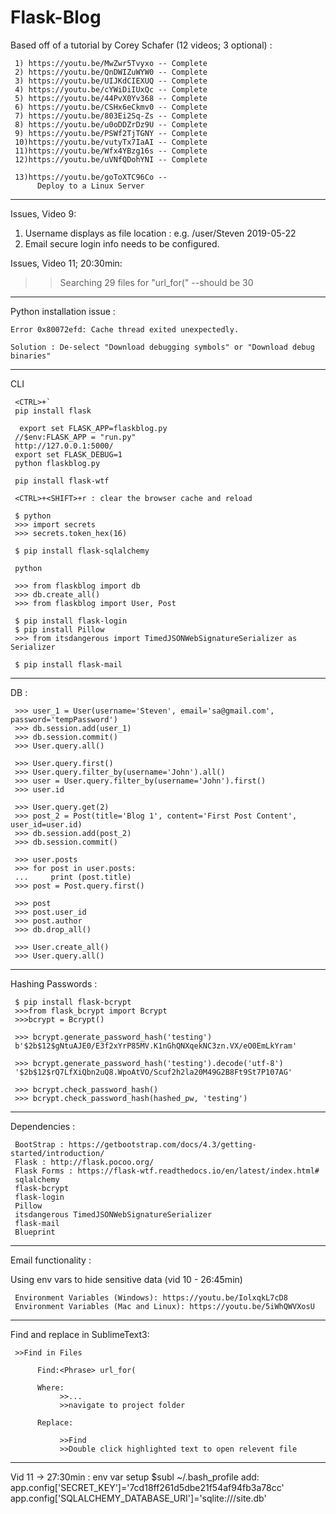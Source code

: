 # Flask-Blog

Based off of a tutorial by Corey Schafer (12 videos; 3 optional) :

     1) https://youtu.be/MwZwr5Tvyxo -- Complete
     2) https://youtu.be/QnDWIZuWYW0 -- Complete
     3) https://youtu.be/UIJKdCIEXUQ -- Complete
     4) https://youtu.be/cYWiDiIUxQc -- Complete
     5) https://youtu.be/44PvX0Yv368 -- Complete
     6) https://youtu.be/CSHx6eCkmv0 -- Complete
     7) https://youtu.be/803Ei2Sq-Zs -- Complete
     8) https://youtu.be/u0oDDZrDz9U -- Complete
     9) https://youtu.be/PSWf2TjTGNY -- Complete
     10)https://youtu.be/vutyTx7IaAI -- Complete
     11)https://youtu.be/Wfx4YBzg16s -- Complete
     12)https://youtu.be/uVNfQDohYNI -- Complete

     13)https://youtu.be/goToXTC96Co --
          Deploy to a Linux Server

----------------------------------------------------------------------


Issues, Video 9:


1) Username displays as file location :  e.g.  /user/Steven 2019-05-22
2) Email secure login info needs to be configured.


Issues, Video 11; 20:30min:


>>Searching 29 files for "url_for("
--should be 30


----------------------------------------------------------------------
Python installation issue :

	Error 0x80072efd: Cache thread exited unexpectedly.

	Solution : De-select "Download debugging symbols" or "Download debug binaries"

----------------------------------------------------------------------

CLI

     <CTRL>+`
     pip install flask

      export set FLASK_APP=flaskblog.py
     //$env:FLASK_APP = "run.py"
     http://127.0.0.1:5000/
     export set FLASK_DEBUG=1
     python flaskblog.py

     pip install flask-wtf

     <CTRL>+<SHIFT>+r : clear the browser cache and reload

     $ python
     >>> import secrets
     >>> secrets.token_hex(16)

     $ pip install flask-sqlalchemy

     python

     >>> from flaskblog import db
     >>> db.create_all()
     >>> from flaskblog import User, Post

     $ pip install flask-login
     $ pip install Pillow
     >>> from itsdangerous import TimedJSONWebSignatureSerializer as Serializer

     $ pip install flask-mail



----------------------------------------------------------------------

DB :

     >>> user_1 = User(username='Steven', email='sa@gmail.com', password='tempPassword')
     >>> db.session.add(user_1)
     >>> db.session.commit()
     >>> User.query.all()

     >>> User.query.first()
     >>> User.query.filter_by(username='John').all()
     >>> user = User.query.filter_by(username='John').first()
     >>> user.id

     >>> User.query.get(2)
     >>> post_2 = Post(title='Blog 1', content='First Post Content', user_id=user.id)
     >>> db.session.add(post_2)
     >>> db.session.commit()

     >>> user.posts
     >>> for post in user.posts:
     ...     print (post.title)
     >>> post = Post.query.first()

     >>> post
     >>> post.user_id
     >>> post.author
     >>> db.drop_all()

     >>> User.create_all()
     >>> User.query.all()

----------------------------------------------------------------------

Hashing Passwords :

     $ pip install flask-bcrypt
     >>>from flask_bcrypt import Bcrypt
     >>>bcrypt = Bcrypt()

     >>> bcrypt.generate_password_hash('testing')
     b'$2b$12$gNtuAJE0/E3f2xYrP85MV.K1nGhQNXqekNC3zn.VX/eO0EmLkYram'

     >>> bcrypt.generate_password_hash('testing').decode('utf-8')
     '$2b$12$rQ7LfXiQbn2uQ8.WpoAtVO/Scuf2h2la20M49G2B8Ft9St7P107AG'

     >>> bcrypt.check_password_hash()
     >>> bcrypt.check_password_hash(hashed_pw, 'testing')


----------------------------------------------------------------------

Dependencies :

     BootStrap : https://getbootstrap.com/docs/4.3/getting-started/introduction/
     Flask : http://flask.pocoo.org/
     Flask Forms : https://flask-wtf.readthedocs.io/en/latest/index.html#
     sqlalchemy
     flask-bcrypt
     flask-login
     Pillow
     itsdangerous TimedJSONWebSignatureSerializer
     flask-mail
     Blueprint


----------------------------------------------------------------------

Email functionality :

  Using env vars to hide sensitive data (vid 10 - 26:45min)

     Environment Variables (Windows): https://youtu.be/IolxqkL7cD8
     Environment Variables (Mac and Linux): https://youtu.be/5iWhQWVXosU


----------------------------------------------------------------------

  Find and replace in SublimeText3:

     >>Find in Files

          Find:<Phrase> url_for(

          Where:
               >>...
               >>navigate to project folder

          Replace:

               >>Find
               >>Double click highlighted text to open relevent file

----------------------------------------------------------------------

Vid 11 -> 27:30min : env var setup
     $subl ~/.bash_profile
       add:
          app.config['SECRET_KEY']='7cd18ff261d5dbe21f54af94fb3a78cc'
          app.config['SQLALCHEMY_DATABASE_URI']='sqlite:///site.db'
